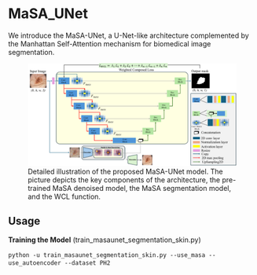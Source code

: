 # MaSA_UNet
We introduce the MaSA-UNet, a U-Net-like architecture complemented by the Manhattan Self-Attention mechanism for biomedical image segmentation. 


<p align="center">
  <figure>
    <img width="600" src="images/MaSA_UNet.png" alt="U-PEN Mamba Architecture">
    <figcaption>Detailed illustration of the proposed MaSA-UNet model. The picture depicts the key components of the architecture, the pre-trained MaSA denoised model, the MaSA segmentation model, and the WCL function.</figcaption>
  </figure>
</p>

## Usage
**Training the Model** (train_masaunet_segmentation_skin.py)
```
python -u train_masaunet_segmentation_skin.py --use_masa --use_autoencoder --dataset PH2
```


```